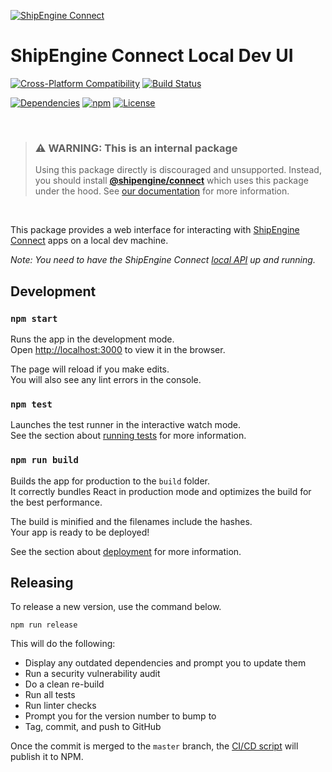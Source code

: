 [![ShipEngine Connect](https://connect.shipengine.com/img/logos/shipengine-connect-logo.png)](https://connect.shipengine.com)

ShipEngine Connect Local Dev UI
=======================================

[![Cross-Platform Compatibility](https://shipengine.github.io/img/badges/os-badges.svg)](https://github.com/ShipEngine/connect-local-dev-ui/actions)
[![Build Status](https://github.com/ShipEngine/connect-local-dev-ui/workflows/CI-CD/badge.svg)](https://github.com/ShipEngine/connect-local-dev-ui/actions)

[![Dependencies](https://david-dm.org/ShipEngine/connect-local-dev-ui.svg)](https://david-dm.org/ShipEngine/connect-local-dev-ui)
[![npm](https://img.shields.io/npm/v/@shipengine/connect-local-dev-ui.svg)](https://www.npmjs.com/package/@shipengine/connect-local-dev-ui)
[![License](https://img.shields.io/npm/l/@shipengine/connect-local-dev-ui.svg)](LICENSE)


<p><br></p>

> ### ⚠ WARNING: This is an internal package
> Using this package directly is discouraged and unsupported. Instead, you should install
> [**@shipengine/connect**](https://www.npmjs.com/package/@shipengine/connect) which uses this package under the hood.
> See [our documentation](https://connect.shipengine.com/docs/cli) for more information.

<p><br></p>


This package provides a web interface for interacting with [ShipEngine Connect](https://connect.shipengine.com) apps on a local dev machine.

*Note: You need to have the ShipEngine Connect [local API](https://github.com/ShipEngine/connect-local-dev-api) up and running.*


Development
---------------------

### `npm start`

Runs the app in the development mode.<br />
Open [http://localhost:3000](http://localhost:3000) to view it in the browser.

The page will reload if you make edits.<br />
You will also see any lint errors in the console.

### `npm test`

Launches the test runner in the interactive watch mode.<br />
See the section about [running tests](https://facebook.github.io/create-react-app/docs/running-tests) for more information.

### `npm run build`

Builds the app for production to the `build` folder.<br />
It correctly bundles React in production mode and optimizes the build for the best performance.

The build is minified and the filenames include the hashes.<br />
Your app is ready to be deployed!

See the section about [deployment](https://facebook.github.io/create-react-app/docs/deployment) for more information.



Releasing
-----------------------
To release a new version, use the command below.

```sh-session
npm run release
```

This will do the following:

- Display any outdated dependencies and prompt you to update them
- Run a security vulnerability audit
- Do a clean re-build
- Run all tests
- Run linter checks
- Prompt you for the version number to bump to
- Tag, commit, and push to GitHub

Once the commit is merged to the `master` branch, the [CI/CD script](.github/workflows/CI-CD.yaml) will publish it to NPM.
